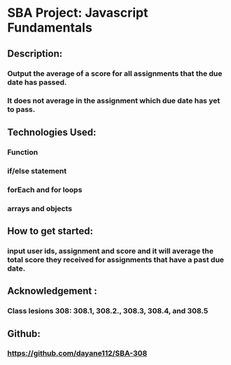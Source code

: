 # SBA Project: Javascript Fundamentals
## Description: 
### Output the average of a score for all assignments that the due date has passed.
### It does not average in the assignment which due date has yet to pass.

## Technologies Used:
### Function
### if/else statement
### forEach and for loops
### arrays and objects

## How to get started:
### input user ids, assignment and score and it will average the total score they received for assignments that have a past due date.

## Acknowledgement :
### Class lesions 308: 308.1, 308.2., 308.3, 308.4, and 308.5

## Github:
### https://github.com/dayane112/SBA-308
